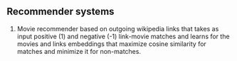 ## Recommender systems

1. Movie recommender based on outgoing wikipedia links that takes as input positive (1) and negative (-1) link-movie matches and learns for the movies and links embeddings that maximize cosine similarity for matches and minimize it for non-matches.
